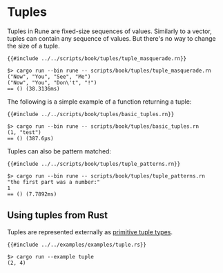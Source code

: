 # Tuples

Tuples in Rune are fixed-size sequences of values. Similarly to a vector, tuples
can contain any sequence of values. But there's no way to change the size of a
tuple.

```rune
{{#include ../../scripts/book/tuples/tuple_masquerade.rn}}
```

```text
$> cargo run --bin rune -- scripts/book/tuples/tuple_masquerade.rn
("Now", "You", "See", "Me")
("Now", "You", "Don\'t", "!")
== () (38.3136ms)
```

The following is a simple example of a function returning a tuple:

```rune
{{#include ../../scripts/book/tuples/basic_tuples.rn}}
```

```text
$> cargo run --bin rune -- scripts/book/tuples/basic_tuples.rn
(1, "test")
== () (387.6µs)
```

Tuples can also be pattern matched:

```rune
{{#include ../../scripts/book/tuples/tuple_patterns.rn}}
```

```text
$> cargo run --bin rune -- scripts/book/tuples/tuple_patterns.rn
"the first part was a number:"
1
== () (7.7892ms)
```

## Using tuples from Rust

Tuples are represented externally as [primitive tuple types].

```rust,noplaypen
{{#include ../../examples/examples/tuple.rs}}
```

```text
$> cargo run --example tuple
(2, 4)
```

[primitive tuple types]: https://doc.rust-lang.org/std/primitive.tuple.html
